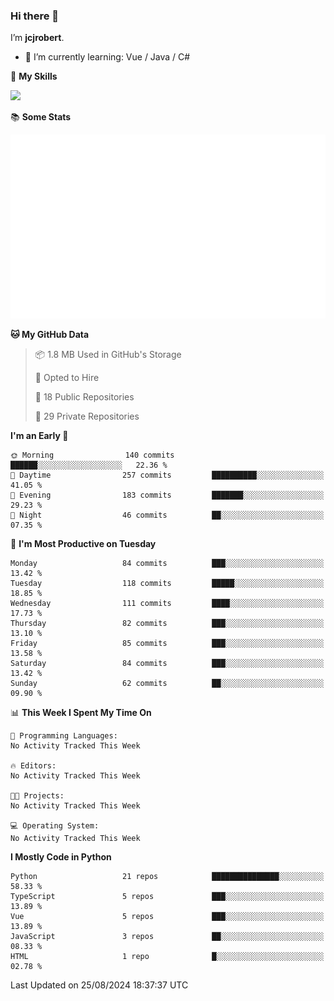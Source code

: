 ### Hi there 👋

I’m **jcjrobert**.

- 🌱 I’m currently learning: Vue / Java / C#

🌟 **My Skills**

![](https://img.shields.io/badge/-Python-3e74a2?style=flat-square&logo=Python&logoColor=fff)

📚 **Some Stats**

![](https://github.com/jcjrobert/github-stats/blob/master/generated/overview.svg)

<!--START_SECTION:waka-->
**🐱 My GitHub Data** 

> 📦 1.8 MB Used in GitHub's Storage 
 > 
> 💼 Opted to Hire
 > 
> 📜 18 Public Repositories 
 > 
> 🔑 29 Private Repositories 
 > 
**I'm an Early 🐤** 

```text
🌞 Morning                140 commits         ██████░░░░░░░░░░░░░░░░░░░   22.36 % 
🌆 Daytime                257 commits         ██████████░░░░░░░░░░░░░░░   41.05 % 
🌃 Evening                183 commits         ███████░░░░░░░░░░░░░░░░░░   29.23 % 
🌙 Night                  46 commits          ██░░░░░░░░░░░░░░░░░░░░░░░   07.35 % 
```
📅 **I'm Most Productive on Tuesday** 

```text
Monday                   84 commits          ███░░░░░░░░░░░░░░░░░░░░░░   13.42 % 
Tuesday                  118 commits         █████░░░░░░░░░░░░░░░░░░░░   18.85 % 
Wednesday                111 commits         ████░░░░░░░░░░░░░░░░░░░░░   17.73 % 
Thursday                 82 commits          ███░░░░░░░░░░░░░░░░░░░░░░   13.10 % 
Friday                   85 commits          ███░░░░░░░░░░░░░░░░░░░░░░   13.58 % 
Saturday                 84 commits          ███░░░░░░░░░░░░░░░░░░░░░░   13.42 % 
Sunday                   62 commits          ██░░░░░░░░░░░░░░░░░░░░░░░   09.90 % 
```


📊 **This Week I Spent My Time On** 

```text
💬 Programming Languages: 
No Activity Tracked This Week

🔥 Editors: 
No Activity Tracked This Week

🐱‍💻 Projects: 
No Activity Tracked This Week

💻 Operating System: 
No Activity Tracked This Week
```

**I Mostly Code in Python** 

```text
Python                   21 repos            ███████████████░░░░░░░░░░   58.33 % 
TypeScript               5 repos             ███░░░░░░░░░░░░░░░░░░░░░░   13.89 % 
Vue                      5 repos             ███░░░░░░░░░░░░░░░░░░░░░░   13.89 % 
JavaScript               3 repos             ██░░░░░░░░░░░░░░░░░░░░░░░   08.33 % 
HTML                     1 repo              █░░░░░░░░░░░░░░░░░░░░░░░░   02.78 % 
```




 Last Updated on 25/08/2024 18:37:37 UTC
<!--END_SECTION:waka-->
